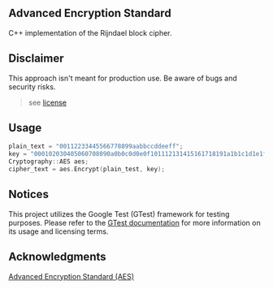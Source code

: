 ## Advanced Encryption Standard
C++ implementation of the Rijndael block cipher.

## Disclaimer
This approach isn't meant for production use. Be aware of bugs and security risks.
> see [license](./LICENSE)

## Usage
```c++
plain_text = "00112233445566778899aabbccddeeff";
key = "000102030405060708090a0b0c0d0e0f101112131415161718191a1b1c1d1e1f";
Cryptography::AES aes;
cipher_text = aes.Encrypt(plain_test, key);
```

## Notices
This project utilizes the Google Test (GTest) framework for testing purposes. Please refer to the [GTest documentation](https://google.github.io/googletest/) for more information on its usage and licensing terms.

## Acknowledgments
[Advanced Encryption Standard (AES)](https://doi.org/10.6028/NIST.FIPS.197-upd1)